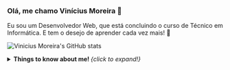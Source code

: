 ### Olá, me chamo Vinícius Moreira 👋

Eu sou um Desenvolvedor Web, que está concluindo o curso de Técnico em Informática. E tem o desejo de aprender cada vez mais! 🚀

![Vinicius Moreira's GitHub stats](https://github-readme-stats.vercel.app/api?username=vinicius7m&show_icons=true&theme=tokyonight)

<details>
  <summary> <b> Things to know about me! </b> <i>{click to expand!}</i> </summary>
  
  <br>
  
  This is going to be hidden.
</details>
<!--
**vinicius7m/vinicius7m** is a ✨ _special_ ✨ repository because its `README.md` (this file) appears on your GitHub profile.

Here are some ideas to get you started:

- 🔭 I’m currently working on ...
- 🌱 I’m currently learning ...
- 👯 I’m looking to collaborate on ...
- 🤔 I’m looking for help with ...
- 💬 Ask me about ...
- 📫 How to reach me: ...
- 😄 Pronouns: ...
- ⚡ Fun fact: ...
-->

